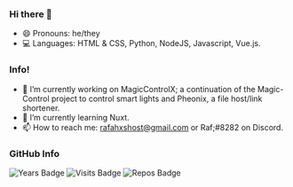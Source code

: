 ### Hi there 👋
- 😄  Pronouns: he/they
- 💻  Languages: HTML & CSS, Python, NodeJS, Javascript, Vue.js.
### Info!
- 🔭 I’m currently working on MagicControlX; a continuation of the Magic-Control project to control smart lights
      and Pheonix, a file host/link shortener.
- 🌱 I’m currently learning Nuxt.
- 📫 How to reach me: rafahxshost@gmail.com or Raf;#8282 on Discord.
### GitHub Info
![Years Badge](https://badges.pufler.dev/years/thatstrangecoder?style=for-the-badge&logo=github)
![Visits Badge](https://badges.pufler.dev/visits/thatstrangecoder/thatstrangecoder?style=for-the-badge&logo=github)
![Repos Badge](https://badges.pufler.dev/repos/thatstrangecoder?style=for-the-badge&logo=github)
